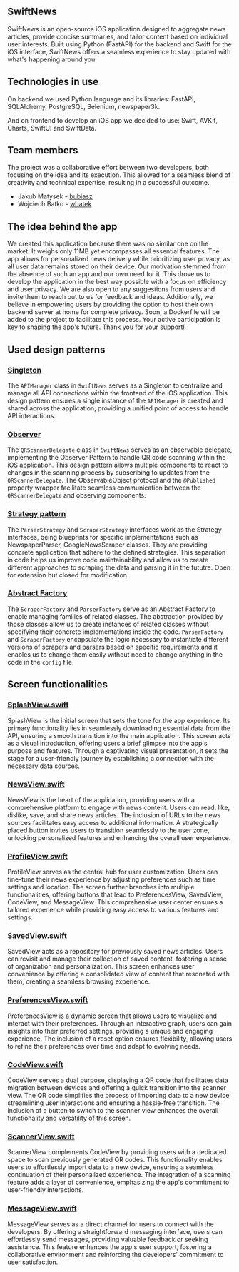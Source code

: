 ## SwiftNews
SwiftNews is an open-source iOS application designed to aggregate news articles, provide concise summaries, and tailor content based on individual user interests. Built using Python (FastAPI) for the backend and Swift for the iOS interface, SwiftNews offers a seamless experience to stay updated with what's happening around you.

## Technologies in use
On backend we used Python language and its libraries: FastAPI, SQLAlchemy, PostgreSQL, Selenium, newspaper3k.

And on frontend to develop an iOS app we decided to use: Swift, AVKit, Charts, SwiftUI and SwiftData.

## Team members
The project was a collaborative effort between two developers, both focusing on the idea and its execution. This allowed for a seamless blend of creativity and technical expertise, resulting in a successful outcome.
- Jakub Matysek - [bubiasz](https://github.com/bubiasz)
- Wojciech Batko - [wbatek](https://github.com/wbatek)

## The idea behind the app
We created this application because there was no similar one on the market. It weighs only 11MB yet encompasses all essential features. The app allows for personalized news delivery while prioritizing user privacy, as all user data remains stored on their device. Our motivation stemmed from the absence of such an app and our own need for it. This drove us to develop the application in the best way possible with a focus on efficiency and user privacy. We are also open to any suggestions from users and invite them to reach out to us for feedback and ideas. Additionally, we believe in empowering users by providing the option to host their own backend server at home for complete privacy. Soon, a Dockerfile will be added to the project to facilitate this process. Your active participation is key to shaping the app's future. Thank you for your support!

## Used design patterns

### [Singleton](SwiftNews/SwiftNews/APIManager.swift)
The `APIManager` class in `SwiftNews` serves as a Singleton to centralize and manage all API connections within the frontend of the iOS application. This design pattern ensures a single instance of the `APIManager` is created and shared across the application, providing a unified point of access to handle API interactions.

### [Observer](SwiftNews/SwiftNews/Views/ScannerView.swift)
The `QRScannerDelegate` class in `SwiftNews` serves as an observable delegate, implementing the Observer Pattern to handle QR code scanning within the iOS application. This design pattern allows multiple components to react to changes in the scanning process by subscribing to updates from the `QRScannerDelegate`. The ObservableObject protocol and the `@Published` property wrapper facilitate seamless communication between the `QRScannerDelegate` and observing components.

### [Strategy pattern](backend/cron/scrapers/strategy_scraper.py)
The `ParserStrategy` and `ScraperStrategy` interfaces work as the Strategy interfaces, being blueprints for specific implementations such as NewspaperParser, GoogleNewsScraper classes. They are providing concrete application that adhere to the defined strategies. This separation in code helps us improve code maintainability and allow us to create different approaches to scraping the data and parsing it in the fututre. Open for extension but closed for modification.

### [Abstract Factory](backend/cron/scraper.py)
The `ScraperFactory` and `ParserFactory` serve as an Abstract Factory to enable managing families of related classes. The abstraction provided by those classes allow us to create instances of related classes without specifying their concrete implementations inside the code. `ParserFactory` and `ScraperFactory` encapsulate the logic necessary to instantiate different versions of scrapers and parsers based on specific requirements and it enables us to change them easily without need to change anything in the code in the `config` file.

## Screen functionalities
### [SplashView.swift](SwiftNews/SwiftNews/Views/SplashView.swift)
SplashView is the initial screen that sets the tone for the app experience. Its primary functionality lies in seamlessly downloading essential data from the API, ensuring a smooth transition into the main application. This screen acts as a visual introduction, offering users a brief glimpse into the app's purpose and features. Through a captivating visual presentation, it sets the stage for a user-friendly journey by establishing a connection with the necessary data sources.

### [NewsView.swift](SwiftNews/SwiftNews/Views/NewsView.swift)
NewsView is the heart of the application, providing users with a comprehensive platform to engage with news content. Users can read, like, dislike, save, and share news articles. The inclusion of URLs to the news sources facilitates easy access to additional information. A strategically placed button invites users to transition seamlessly to the user zone, unlocking personalized features and enhancing the overall user experience.

### [ProfileView.swift](SwiftNews/SwiftNews/Views/ProfileView.swift)
ProfileView serves as the central hub for user customization. Users can fine-tune their news experience by adjusting preferences such as time settings and location. The screen further branches into multiple functionalities, offering buttons that lead to PreferencesView, SavedView, CodeView, and MessageView. This comprehensive user center ensures a tailored experience while providing easy access to various features and settings.

### [SavedView.swift](SwiftNews/SwiftNews/Views/SavedView.swift)
SavedView acts as a repository for previously saved news articles. Users can revisit and manage their collection of saved content, fostering a sense of organization and personalization. This screen enhances user convenience by offering a consolidated view of content that resonated with them, creating a seamless browsing experience.

### [PreferencesView.swift](SwiftNews/SwiftNews/Views/PreferencesView.swift)
PreferencesView is a dynamic screen that allows users to visualize and interact with their preferences. Through an interactive graph, users can gain insights into their preferred settings, providing a unique and engaging experience. The inclusion of a reset option ensures flexibility, allowing users to refine their preferences over time and adapt to evolving needs.

### [CodeView.swift](SwiftNews/SwiftNews/Views/CodeView.swift)
CodeView serves a dual purpose, displaying a QR code that facilitates data migration between devices and offering a quick transition into the scanner view. The QR code simplifies the process of importing data to a new device, streamlining user interactions and ensuring a hassle-free transition. The inclusion of a button to switch to the scanner view enhances the overall functionality and versatility of this screen.

### [ScannerView.swift](SwiftNews/SwiftNews/Views/ScannerView.swift)
ScannerView complements CodeView by providing users with a dedicated space to scan previously generated QR codes. This functionality enables users to effortlessly import data to a new device, ensuring a seamless continuation of their personalized experience. The integration of a scanning feature adds a layer of convenience, emphasizing the app's commitment to user-friendly interactions.

### [MessageView.swift](SwiftNews/SwiftNews/Views/MessageView.swift)
MessageView serves as a direct channel for users to connect with the developers. By offering a straightforward messaging interface, users can effortlessly send messages, providing valuable feedback or seeking assistance. This feature enhances the app's user support, fostering a collaborative environment and reinforcing the developers' commitment to user satisfaction.
